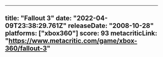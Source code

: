 
---
title: "Fallout 3"
date: "2022-04-09T23:38:29.761Z"
releaseDate: "2008-10-28"
platforms: ["xbox360"]
score: 93
metacriticLink: "https://www.metacritic.com/game/xbox-360/fallout-3"
---
